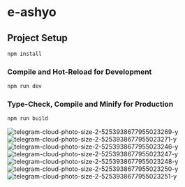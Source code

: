 # e-ashyo

## Project Setup

```sh
npm install
```

### Compile and Hot-Reload for Development

```sh
npm run dev
```

### Type-Check, Compile and Minify for Production

```sh
npm run build
```
![telegram-cloud-photo-size-2-5253938677955023269-y](https://github.com/Valiev1011/E-Ashyo-Frontend/assets/135142785/9b20277f-6750-4dd9-95db-2d9d29f15ea9)
![telegram-cloud-photo-size-2-5253938677955023271-y](https://github.com/Valiev1011/E-Ashyo-Frontend/assets/135142785/0ee9b4bc-c0ce-4520-81e8-3e5509ed6ec6)
![telegram-cloud-photo-size-2-5253938677955023246-y](https://github.com/Valiev1011/E-Ashyo-Frontend/assets/135142785/1b063112-e5a1-491f-a2c6-809092de9c3b)
![telegram-cloud-photo-size-2-5253938677955023247-y](https://github.com/Valiev1011/E-Ashyo-Frontend/assets/135142785/f29e71c7-51da-4a42-92c5-b2de9a6a7ff8)
![telegram-cloud-photo-size-2-5253938677955023248-y](https://github.com/Valiev1011/E-Ashyo-Frontend/assets/135142785/6ac596e0-01f1-4f84-ac54-ec0c3676c1ee)
![telegram-cloud-photo-size-2-5253938677955023250-y](https://github.com/Valiev1011/E-Ashyo-Frontend/assets/135142785/ce862eb2-0f6c-484c-9fb3-efa568d80fa3)
![telegram-cloud-photo-size-2-5253938677955023251-y](https://github.com/Valiev1011/E-Ashyo-Frontend/assets/135142785/5fe93180-941f-42f6-b016-ae76f43cf8df)

